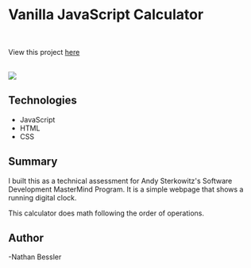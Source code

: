# Vanilla JavaScript Calculator

<br>

View this project [here](https://natebess.github.io/Calculator-Project/)

<br>

<image src="Calculator.png">

## Technologies

<ul>
<li>JavaScript</li>
<li>HTML</li>
<li>CSS</li>
</ul>

## Summary

I built this as a technical assessment for Andy Sterkowitz's Software Development MasterMind Program.
It is a simple webpage that shows a running digital clock.

This calculator does math following the order of operations.

## Author

-Nathan Bessler
